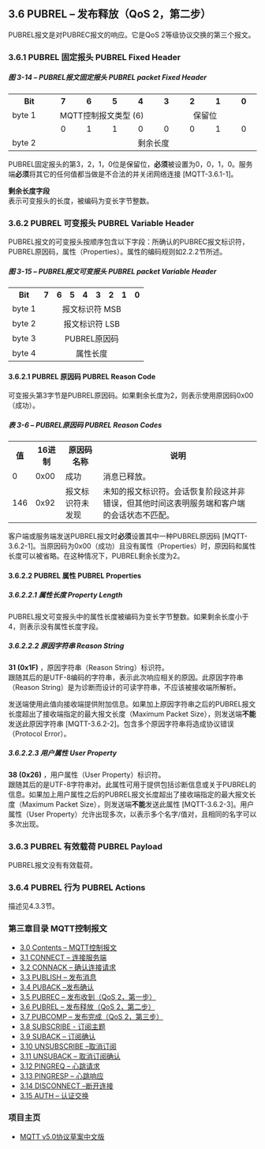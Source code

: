 ## 3.6 PUBREL – 发布释放（QoS 2，第二步）

PUBREL报文是对PUBREC报文的响应。它是QoS 2等级协议交换的第三个报文。

### 3.6.1 PUBREL 固定报头 PUBREL Fixed Header

##### 图 3-14 – PUBREL报文固定报头 PUBREL packet Fixed Header

<table>
   <tr>
     <th width="95">Bit</th>
     <th width="55">7</th>
     <th width="55">6</th>
     <th width="55">5</th>
     <th width="55">4</th>
     <th width="55">3</th>
     <th width="55">2</th>
     <th width="55">1</th>
     <th width="55">0</th>
   </tr>
   <tr>
     <td>byte 1</td>
     <td colspan="4" align="center">MQTT控制报文类型 (6)</td>
     <td colspan="4" align="center">保留位</td>
   </tr>
   <tr>
       <td></td>
       <td align="center">0</td>
       <td align="center">1</td>
       <td align="center">1</td>
       <td align="center">0</td>
       <td align="center">0</td>
       <td align="center">0</td>
       <td align="center">1</td>
       <td align="center">0</td>
     </tr>
   <tr>
     <td>byte 2</td>
     <td colspan="8" align="center">剩余长度</td>
   </tr>
 </table>

PUBREL固定报头的第3，2，1，0位是保留位，**必须**被设置为0，0，1，0。服务端**必须**将其它的任何值都当做是不合法的并关闭网络连接 [MQTT-3.6.1-1]。

**剩余长度字段**  
表示可变报头的长度，被编码为变长字节整数。

### 3.6.2 PUBREL 可变报头 PUBREL Variable Header

PUBREL报文的可变报头按顺序包含以下字段：所确认的PUBREC报文标识符，PUBREL原因码，属性（Properties）。属性的编码规则如2.2.2节所述。

##### 图 3-15 – PUBREL报文可变报头 PUBREL packet Variable Header

<table>
   <tr>
     <th>Bit</th>
     <th>7</th>
     <th>6</th>
     <th>5</th>
     <th>4</th>
     <th>3</th>
     <th>2</th>
     <th>1</th>
     <th>0</th>
   </tr>
   <tr>
     <td>byte 1</td>
     <td colspan="8" align="center">报文标识符 MSB</td>
   </tr>
   <tr>
     <td>byte 2</td>
     <td colspan="8" align="center">报文标识符 LSB</td>
   </tr>
   <tr>
     <td>byte 3</td>
     <td colspan="8" align="center">PUBREL原因码</td>
   </tr>
   <tr>
     <td>byte 4</td>
     <td colspan="8" align="center">属性长度</td>
   </tr>
 </table>

#### 3.6.2.1 PUBREL 原因码 PUBREL Reason Code

可变报头第3字节是PUBREL原因码。如果剩余长度为2，则表示使用原因码0x00 （成功）。

##### 表 3-6 – PUBREL原因码 PUBREL Reason Codes

<table>
  <tr>
    <th>值</th>
    <th>16进制</th>
	<th>原因码名称</th>
	<th>说明</th>
  </tr>
  <tr>
    <td>0</td>
    <td>0x00</td>
	<td>成功</td>
	<td>消息已释放。</td>
  </tr>
  <tr>
    <td>146</td>
    <td>0x92</td>
	<td>报文标识符未发现</td>
	<td>未知的报文标识符。会话恢复阶段这并非错误，但其他时间这表明服务端和客户端的会话状态不匹配。</td>
  </tr>
</table>

客户端或服务端发送PUBREL报文时**必须**设置其中一种PUBREL原因码 \[MQTT-3.6.2-1\]。当原因码为0x00（成功）且没有属性（Properties）时，原因码和属性长度可以被省略。在这种情况下，PUBREL剩余长度为2。

#### 3.6.2.2 PUBREL 属性 PUBREL Properties

##### 3.6.2.2.1 属性长度 Property Length

PUBREL报文可变报头中的属性长度被编码为变长字节整数。如果剩余长度小于4，则表示没有属性长度字段。

##### 3.6.2.2.2 原因字符串 Reason String

**31 (0x1F)** ，原因字符串（Reason String）标识符。  
跟随其后的是UTF-8编码的字符串，表示此次响应相关的原因。此原因字符串（Reason String）是为诊断而设计的可读字符串，不应该被接收端所解析。

发送端使用此值向接收端提供附加信息。如果加上原因字符串之后的PUBREL报文长度超出了接收端指定的最大报文长度（Maximum Packet Size），则发送端**不能**发送此原因字符串 \[MQTT-3.6.2-2\]。包含多个原因字符串将造成协议错误（Protocol Error）。

##### 3.6.2.2.3 用户属性 User Property

**38 (0x26)** ，用户属性（User Property）标识符。  
跟随其后的是UTF-8字符串对。此属性可用于提供包括诊断信息或关于PUBREL的信息。如果加上用户属性之后的PUBREL报文长度超出了接收端指定的最大报文长度（Maximum Packet Size），则发送端**不能**发送此属性 \[MQTT-3.6.2-3\]。用户属性（User Property）允许出现多次，以表示多个名字/值对，且相同的名字可以多次出现。

### 3.6.3 PUBREL 有效载荷 PUBREL Payload

PUBREL报文没有有效载荷。

### 3.6.4 PUBREL 行为 PUBREL Actions

描述见4.3.3节。


### 第三章目录 MQTT控制报文

- [3.0 Contents – MQTT控制报文](03-ControlPackets.md)
- [3.1 CONNECT – 连接服务端](0301-CONNECT.md)
- [3.2 CONNACK – 确认连接请求](0302-CONNACK.md)
- [3.3 PUBLISH – 发布消息](0303-PUBLISH.md)
- [3.4 PUBACK –发布确认](0304-PUBACK.md)
- [3.5 PUBREC – 发布收到（QoS 2，第一步）](0305-PUBREC.md)
- [3.6 PUBREL – 发布释放（QoS 2，第二步）](0306-PUBREL.md)
- [3.7 PUBCOMP – 发布完成（QoS 2，第三步）](0307-PUBCOMP.md)
- [3.8 SUBSCRIBE - 订阅主题](0308-SUBSCRIBE.md)
- [3.9 SUBACK – 订阅确认](0309-SUBACK.md)
- [3.10 UNSUBSCRIBE –取消订阅](0310-UNSUBSCRIBE.md)
- [3.11 UNSUBACK – 取消订阅确认](0311-UNSUBACK.md)
- [3.12 PINGREQ – 心跳请求](0312-PINGREQ.md)
- [3.13 PINGRESP – 心跳响应](0313-PINGRESP.md)
- [3.14 DISCONNECT –断开连接](0314-DISCONNECT.md)
- [3.15 AUTH – 认证交换](0315-AUTH.md)

### 项目主页

- [MQTT v5.0协议草案中文版](https://github.com/hui6075/mqtt_v5)


